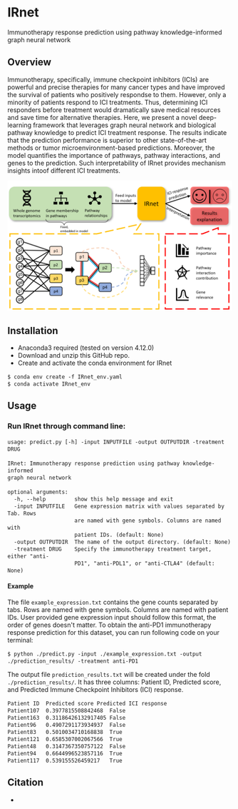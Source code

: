 # IRnet
Immunotherapy response prediction using pathway knowledge-informed graph neural network
## Overview
Immunotherapy, specifically, immune checkpoint inhibitors (ICIs) are powerful and precise therapies for many cancer types and have improved the survival of patients who positively respondse to them. However, only a minority of patients respond to ICI treatments. Thus, determining ICI responders before treatment would dramatically save medical resources and save time for alternative therapies. Here, we present a novel deep-learning framework that leverages graph neural network and biological pathway knowledge to predict ICI treatment response. The results indicate that the prediction performance is superior to other state-of-the-art methods or tumor microenvironment-based predictions. Moreover, the model quantifies the importance of pathways, pathway interactions, and genes to the prediction. Such interpretability of IRnet provides mechanism insights intoof different ICI treatments. 

![model](./resources/graph.png)
## Installation
- Anaconda3 required (tested on version 4.12.0)
- Download and unzip this GitHub repo.
- Create and activate the conda environment for IRnet
```sehll
$ conda env create -f IRnet_env.yaml
$ conda activate IRnet_env
```
## Usage

### Run IRnet through command line:

```
usage: predict.py [-h] -input INPUTFILE -output OUTPUTDIR -treatment DRUG

IRnet: Immunotherapy response prediction using pathway knowledge-informed
graph neural network

optional arguments:
  -h, --help         show this help message and exit
  -input INPUTFILE   Gene expression matrix with values separated by Tab. Rows
                     are named with gene symbols. Columns are named with
                     patient IDs. (default: None)
  -output OUTPUTDIR  The name of the output directory. (default: None)
  -treatment DRUG    Specify the immunotherapy treatment target, either "anti-
                     PD1", "anti-PDL1", or "anti-CTLA4" (default: None)
```

#### Example

The file `example_expression.txt` contains the gene counts separated by tabs. Rows are named with gene symbols. Columns are named with patient IDs. User provided gene expression input should follow this format, the order of genes doesn't matter.
To obtain the anti-PD1 immunotherapy response prediction for this dataset, you can run following code on your terminal:

```shell
$ python ./predict.py -input ./example_expression.txt -output ./prediction_results/ -treatment anti-PD1
```

The output file `prediction_results.txt` will be created under the fold `./prediction_results/`. It has three columns: Patient ID, Predicted score, and Predicted Immune Checkpoint Inhibitors (ICI) response.

```
Patient ID	Predicted score	Predicted ICI response
Patient107	0.3977815508842468	False
Patient163	0.31186426132917405	False
Patient96	0.4907291173934937	False
Patient83	0.5010034710168838	True
Patient121	0.6585307002067566	True
Patient48	0.3147367350757122	False
Patient94	0.6644996523857116	True
Patient117	0.539155526459217	True
```
## Citation

-  
